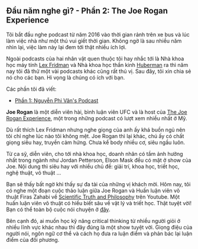 ## Đầu năm nghe gì? - Phần 2: The Joe Rogan Experience

Tôi bắt đầu nghe podcast từ năm 2016 vào thời gian rảnh trên xe bus và lúc làm việc nhà như một thú vui giết thời gian. Không ngờ là sau nhiều năm nhìn lại, việc làm này lại đem tới thật nhiều ích lợi. 

Ngoài podcasts của hai nhân vật quen thuộc tôi hay nhắc tới là Nhà khoa học máy tính [Lex Fridman](https://lexfridman.com/podcast/) và Nhà khoa học thần kinh [Huberman](https://hubermanlab.com/) ra thì năm nay tôi đã thử một vài podcasts khác cũng rất thú vị. Sau đây, tôi xin chia sẻ nó cho các bạn. Hi vọng là chúng có ích với bạn.

Các phần tôi đã viết:

- [Phần 1: Nguyễn Phi Vân's Podcast](https://nanacoder.hashnode.dev/dau-nam-nghe-gi-phan-1-nguyen-phi-vans-podcast)

**Joe Rogan** là một diễn viên hài, bình luận viên UFC và là host của [The Joe Rogan Experience](https://open.spotify.com/show/4rOoJ6Egrf8K2IrywzwOMk), một trong những podcast có lượt xem nhiều nhất ở Mỹ.

Dù rất thích Lex Fridman nhưng nghe giọng của anh ấy khá buồn ngủ nên tôi chỉ nghe lúc nào tôi không mệt. Joe Rogan thì lại khác, chú ấy có chất giọng siêu hay, truyền cảm hứng. Chưa kể body nhiều cơ, siêu ngầu luôn.

Từ ca sỹ, diễn viên, cho tới nhà khoa học, doanh nhân có tầm ảnh hưởng nhất trong ngành như Jordan Petterson, Elson Mask đều có mặt ở show của Joe. Nội dung thì siêu hay với nhiều chủ đề: giải trí, khoa học, triết học, nghệ thuật, võ thuật ...

Bạn sẽ thấy bất ngờ khi thấy sự đa tài của những vị khách mời. Hôm nay, tôi có nghe một đoạn cuộc thảo luận giữa Joe Rogan và Huấn luận viên võ thuật Firas Zahabi về [Scientific Truth and Philosophy](https://www.youtube.com/watch?v=gJHj4BtP9Go) trên Youtube. Một huấn luận viên võ thuật có hiểu biết sâu về vật lý và triết học. Thật tuyệt vời! Bạn có thể toàn bộ cuộc nói chuyện ở [đây](https://open.spotify.com/episode/0AZTuZ16pZyvwQcXl5F7Ee).

Bên cạnh đó, ai muốn học kỹ năng critical thinking từ nhiều người giỏi ở nhiều lĩnh vực khác nhau thì đây đúng là một show tuyệt vời. Giọng điệu của người nói, ngôn ngữ cơ thể và cách họ đưa ra luận điểm và phản bác lại luận điểm của đối phương.